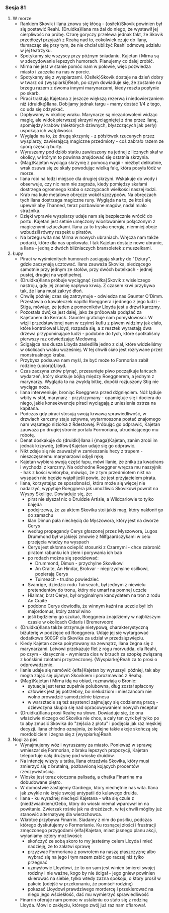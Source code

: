 ### Sesja 81
1. W morze
    - Rankiem Skovik i Ilana znowu się kłócą - {osiłek}Skovik powinien był się postawić Reahi. {Druidka}Ilana ma żal do niego, że wystawił jej cierpliwość na próbę. Czarę goryczy przelewa jednak fakt, że Skovik przedłożył przyjaźń z Reahą nad to, cokolwiek czuje do Ilany, tłumacząc się przy tym, że nie chciał ubliżyć Reahi odmową udziału w jej teatrzyku.
    - Spotykamy się wszyscy przy późnym śniadaniu. Kajetan i Mirna są w zdecydowanie lepszych humorach. Planujemy co dalej zrobić.
    - Mirna nie jest w stanie pomóc nam w połowie, więc pozwiedza miasto i zaczeka na nas w porcie.
    - Spotykamy się z wyspiarzami. {Osiłek}Skovik dostaje na dzień dobry w twarz od {wyspiarki}Reah, po czym dowiaduje się, że zostanie na brzegu razem z dwoma innymi marynarzami, kiedy reszta popłynie po skarb.
    - Piraci traktują Kajetana z jeszcze większą rezerwą i niedowierzaniem niż {druidkę}Ilana. Dobijamy jednak targu - mamy dostać 1/4 z tego, co uda się odzyskać.
    - Dopływamy w okolicę wraku. Marynarze są niezadowoleni widząc magię, ale widok pierwszej skrzyni wyciągniętej z dna przez Ilanę, spomiędzy krabów (niektórych dziwnych, błyszczących jak perły) uspokaja ich wątpliwości.
    - Wygląda na to, że drugą skrzynię - z półsłówek rzucanych przez wyspiarzy, zawierającą magiczne przedmioty - coś zabrało razem ze sporą częścią burty.
    - Wyruszamy pod dziób statku zawieszony na jednej z licznych skał w okolicy, w którym to powinna znajdować się ostatnia skrzynia.
    - {Mag}Kajetan wyciąga skrzynię z pomocą magii - niezbyt delikatnie, wrak osuwa się ze skały powodując wielką falę, która posyła łódź w morze.
    - Ilana robi na łodzi miejsce dla drugiej skrzyni. Wskakuje do wody i obserwuje, czy nic nam nie zagraża, kiedy pomiędzy skałami dostrzega ogromnego kraba o szczypcach wielkości naszej łodzi.
    - Krab ma kute metalowe obręcze wokół szczypców. Na obręczach tych Ilana dostrzega magiczne runy. Wygląda na to, że ktoś się upewnił aby Thanned, teraz pozbawione magów, nadal miało strażnika.
    - Dzięki wprawie wyspiarzy udaje nam się bezpiecznie wrócić do portu. Kajetan jest setnie umęczony wiosłowaniem połączonym z magicznymi sztuczkami. Ilana za to tryska energią, niemniej oboje wzbudzili równy respekt u piratów.
    - Na brzegu wita nas Mirna w nowych ubraniach. Wręcza nam także podarki, które dla nas upolowała. I tak Kajetan dostaje nowe ubranie, a Ilana - jedną z dwóch bliźniaczych bransoletek z muszelkami.
2. Łupy
    - Piraci w wyśmienitych humorach zaciągają skarby do "Dziury", gdzie zaczynają ucztować. Ilana zauważa Skovika, siedzącego samotnie przy jednym ze stołów, przy dwóch butelkach - jednej pustej, drugiej na wpół pełnej.
    - {Druidka}Ilana próbuje wyciągnąć {osiłka}Skovik z wisielczego nastroju, gdy jej znamię napływa krwią. Z czasem krwi przybywa tak, że Ilana musi zakryć dłoń.
    - Chwilę później czas się zatrzymuje - odwiedza nas Gaunter O'Dimm. Przestawia o kawałeczek napitki Roeggnera i jednego z jego ludzi - Stiga, mówiąc, że jeden z pomocników Lloyda jest u drzwi karczmy.
    - Pozostała dwójka jest dalej, jako że próbowała podążać za Kajetanem do Kerrack. Gaunter gratuluje nam pomysłowości. W wizjii przedstawionej nam w czyimś kuflu z piwem widzimy jak ciało, które kontrolował Lloyd, rozpada się, a z resztek wyrastają dwa drzewa przypominające ludzi - podobne do tych, które spotkaliśmy pierwszy raz odwiedzając Medowną.
    - Ścigająca nas dusza Lloyda zasiedliła jedno z ciał, które widzieliśmy w okolicach wraku wcześniej. W tej chwili ciało jest rozrywane przez monstrualnego kraba.
    - Przybysz podsuwa nam myśl, że być może to Formorian zabił rodzinę {upiora}Lloyd.
    - Czas zaczyna znów płynąć, przesunięte piwo początkuje łańcuch wydarzeń, który skutkuje bójką między Roeggnerem, a jednym z marynarzy. Wygląda to na zwykłą bitkę, dopóki rozjuszony Stig nie wyciąga noża.
    - Ilana interweniuje, broniąc Roeggnera przed dźgnięciem. Nóż ląduje wbity w stół, marynarz - przytrzymany - opamiętuje się i dociera do niego, jakie konsekwencje piraci wyciągają z uniesienia ostrza na kapitana.
    - Podczas gdy piraci stosują swoją krwawą sprawiedliwość, w drzwiach karczmy staje sztywna, wytarmoszona postać znajomego nam wąsatego niziołka z Rdestowej. Próbując go odprawić, Kajetan zauważa po drugiej stronie portalu Formoriana, utrudniającego mu robotę.
    - Denat doskakuje do {druidki}Ilana i {maga}Kajetan, zanim zrobi im jednak krzywdę, {elfowi}Kajetan udaje się go odprawić.
    - Nikt zdaje się nie zauważył w zamieszaniu hecy z trupem - nieszczęsnemu marynarzowi odjęli rękę.
    - Kajetan wybiera swoją część łupu, mówi Ilanie, że znika za kwadrans i wychodzi z karczmy. Na odchodne Roeggner wręcza mu naszyjnik - hak z kości wieloryba, mówiąc, że z tym przedmiotem nikt na wyspach nie będzie wątpił jeśli powie, że jest przyjacielem pirata.
    - Ilana, korzystając ze sposobności, która może się więcej nie nadarzyć, wypytuje Roeggnera jak umożliwić Skovikowi powrót na Wyspy Skellige. Dowiaduje się, że:
        - pirat nie słyszał nic o Druidzie Artisie, a Wildcarlowie to tylko bajęda
        - podejrzewa, że za aktem Skovika stoi jakiś mag, który nakłonił go do zamachu
        - klan Dimun pała niechęcią do Myszowora, który jest na dworze Cerys
        - według propagandy Cerys głoszonej przez Myszowora, Lugos Drummond był w jakiejś zmowie z Nilfgaardczykami w celu przejęcia władzy na wyspach
        - Cerys jest skłonna ocieplić stosunki z Czarnymi - chce zabronić piratom rabunku ich ziem i porywania ich bab
        - po rodach można się spodziewać:
            - Drummond, Dimun - przychylne Skovikowi
            - An Craite, An Hindar, Brokvar - nieprzychylne osiłkowi, popierają Cerys
            - Tuirseach  - trudno powiedzieć
        - Svanrige, dziedzic rodu Tuirseach, był jednym z niewielu pretendentów do tronu, który nie umarł na pomnej uczcie
        - Hialmar, brat Cerys, był oryginalnym kandydatem na tron z rodu An Craite
        - podobno Cerys dowiodła, że winnym kaźni na uczcie był ich majordomus, który zatruł wino
        - jeśli będziemy go szukać, Roeggnera znajdziemy w najbliższym czasie w okolicach Cidaris i Bremervoord
    - {Druidka}Ilana także otrzymuje nietypową, charakterystyczną biżuterię w podzięce od Roeggnera. Udaje jej się wytargować dodatkowe 500GP dla Skovika za udział w przedsięzwięciu.
    - Kiedy Kajetan czeka poirytowany na zewnątrz, Ilana żegna się z marynarzami. Leivowi przekazuje flet z rogu morvudda, dla Reahi, po czym - klasycznie - wymierza cios w brzuch za szopkę związaną z końskimi zalotami przyrzeczonej. {Wyspiarkę}Reah za to prosi o odprowadzenie.
    - Ilanie udaje się namówić {elfa}Kajetan by wyruszyli później, tak aby mogła zająć się pijanym Skovikiem i porozmawiać z Reahą.
    - {Mag}Kajetan i Mirna idą na obiad, rozmawiają o Bronie:
        - sytuacja jest teraz zupełnie polubowna, dług został spłacony
        - człowiek jest jej potrzebny, bo nieludziom i mieszańcom nie wolno prowadzić samodzielnie biznesu
        - w warsztacie są też asystenci zajmujący się codzienną pracą - dziewczyna skupia się nad opracowywaniem nowych receptur
    - {Druidka}Ilana prosi Reahę na słowo. Dowiaduje się, że ona właściwie niczego od Skovika nie chce, a cały ten cyrk był tylko po to aby zmusić Skovika do "zejścia z płotu" i podjęcia jak raz męskiej decyzji. Ilana chłodno oznajmia, że kolejne takie akcje skończą się mordobiciem i żegna się z {wyspiarką}Reah.
3. Nogi za pas
    - Wynajmujemy wóz i wyruszamy za miasto. Ponieważ w sprawę wmieszał się Formorian, z braku lepszych propozycji, Kajetan teleportuje całą drużynę pod wioskę druidów.
    - Na intencję wizyty u tatka, Ilana otrzeźwia Skovika, który musi zmierzyć się z brutalną, pozbawioną kojących procentów rzeczywistością.
    - Wioska jest teraz otoczona palisadą, a chatka Finarrina ma dobudowane piętro.
    - W domostwie zastajemy Gardiego, który niechętnie nas wita. Ilana jak zwykle nie kryje swojej antypatii do kulawego druida.
    - Ilana - ku wyraźnej niechęci Kajetana - wita się czule z {niedźwiadkiem}Gebo, który do wioski niemal wparował im na powitanie. Zwierzak rośnie jak na drożdżach, w tej chwili mógłby już stanowić alternatywę dla wierzchowca.
    - Wkrótce przybywa Finarrin. Siadamy z nim do posiłku, podczas którego dyskutujemy o Formorianie. Ku rosnącej złości i frustracji zmęczonego przygodami {elfa}Kajetan, miast jasnego planu akcji, wyłaniamy cztery możliwości:
        - skończyć ze sobą skoro to my jesteśmy celem Lloyda i mieć nadzieję, że to załatwi sprawę
        - przyzwać Formoriana z powrotem na naszą płaszczyznę albo wybrać się na jego i tym razem zabić go raczej niż tylko przegnać
        - uzmysłowić Lloydowi, że to on sam jest winien śmierci swojej rodziny i nie ważne, kogo by nie ścigał - jego gniew powinien skierować na siebie, tylko wtedy zazna spokoju, o który prosił w pakcie (odejść w przekonaniu, że pomścił rodzinę)
        - pokazać Lloydowi prawdziwego mordercę i przekierować na niego jego wściekłość, dać mu wymierzyć sprawiedliwość
    - Finarrin oferuje nam pomoc w ustaleniu co stało się z rodziną Lloyda. Mówi o zaklęciu, którego zwój już raz nam ofiarował.
